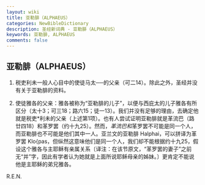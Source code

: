 ```yaml
---
layout: wiki
title: 亚勒腓（ALPHAEUS）
categories: NewBibleDictionary
description: 圣经新词典 - 亚勒腓（ALPHAEUS）
keywords: 亚勒腓, ALPHAEUS
comments: false
---
```


## 亚勒腓（ALPHAEUS）

1. 税吏利未一般人心目中的使徒马太──的父亲（可二14）。除此之外，圣经并没有关于亚勒腓的资料。

2. 使徒雅各的父亲：雅各被称为“亚勒腓的儿子”，以便与西庇太的儿子雅各有所区分（太十3；可三18；路六15；徒一13）。我们并没有足够的理由，去确定他就是税吏*利未的父亲（上述第1项）。也有人尝试证明亚勒腓就是革流巴（路廿四18）和革罗罢（约十九25）。然而，*革流巴和*革罗罢不可能是同一个人，而亚勒腓也不可能是他们其中一人。亚兰文的亚勒腓 Halphai，可以拼译为革罗罢 Klo{pas，但纵然这意味他们是同一个人，我们却不能根据约十九25，假设这个雅各与主耶稣有亲属关系〔译注：在该节原文，“革罗罢的妻子”之前无“并”字，因此有学者认为她就是上面所说耶稣母亲的姊妹。〕更肯定不能说他是主耶稣的弟兄雅各。

R.E.N.
